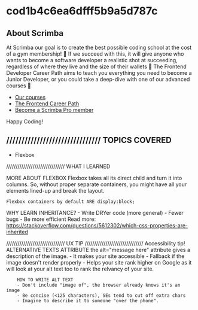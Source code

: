 # cod1b4c6ea6dfff5b9a5d787c

## About Scrimba

At Scrimba our goal is to create the best possible coding school at the cost of a gym membership! 💜
If we succeed with this, it will give anyone who wants to become a software developer a realistic shot at succeeding, regardless of where they live and the size of their wallets 🎉
The Frontend Developer Career Path aims to teach you everything you need to become a Junior Developer, or you could take a deep-dive with one of our advanced courses 🚀

- [Our courses](https://scrimba.com/allcourses)
- [The Frontend Career Path](https://scrimba.com/learn/frontend)
- [Become a Scrimba Pro member](https://scrimba.com/pricing)

Happy Coding!

///////////////////////////////
TOPICS COVERED
--------------
- Flexbox

///////////////////////////////
WHAT I LEARNED

MORE ABOUT FLEXBOX
    Flexbox takes all its direct child and turn it into columns. So, without proper separate
    containers, you might have all your elements lined-up and break the layout.

    Flexbox containers by default ARE display:block;

WHY LEARN INHERITANCE?
    - Write DRYer code (more general)
    - Fewer bugs
    - Be more efficient
    Read more: https://stackoverflow.com/questions/5612302/which-css-properties-are-inherited

///////////////////////////////
UX TIP
///////////////////////////////
Accessibility tip!
    ALTERNATIVE TEXTS ATTRIBUTE
        the alt="message here" attribute gives a description of the image.
        - It makes your site accessible
        - Fallback if the image doesn't render properly
        - Helps your site rank higher on Google as it will look at your alt text too to rank the relvancy of your site.

        HOW TO WRITE ALT TEXT
        - Don't include "image of", the browser already knows it's an image
        - Be concise (<125 characters), SEs tend to cut off extra chars
        - Imagine to describe it to someone "over the phone".

